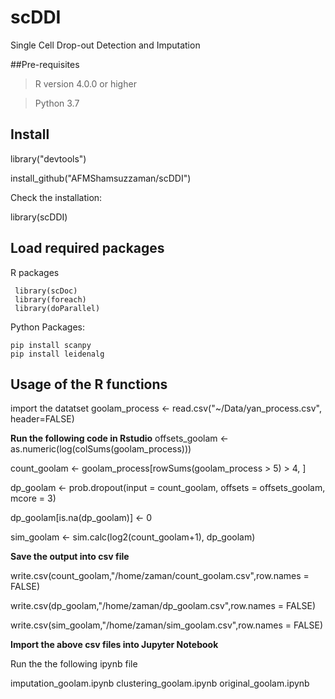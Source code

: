 # scDDI

Single Cell Drop-out Detection and Imputation

##Pre-requisites

> R version  4.0.0 or higher

> Python 3.7

## Install
library("devtools")

install_github("AFMShamsuzzaman/scDDI")

Check the installation:

library(scDDI)

## Load required packages

R packages

     library(scDoc)
     library(foreach)
     library(doParallel)

Python Packages: 
 
    pip install scanpy
    pip install leidenalg


## Usage of the R functions

import the datatset
goolam_process <- read.csv("~/Data/yan_process.csv", header=FALSE)

**Run the following code in Rstudio**
offsets_goolam <- as.numeric(log(colSums(goolam_process)))

count_goolam <- goolam_process[rowSums(goolam_process > 5) > 4, ]

dp_goolam <- prob.dropout(input = count_goolam, offsets = offsets_goolam, mcore = 3)

dp_goolam[is.na(dp_goolam)] <- 0

sim_goolam <- sim.calc(log2(count_goolam+1), dp_goolam)

**Save the output into csv file**

write.csv(count_goolam,"/home/zaman/count_goolam.csv",row.names = FALSE)

write.csv(dp_goolam,"/home/zaman/dp_goolam.csv",row.names = FALSE)

write.csv(sim_goolam,"/home/zaman/sim_goolam.csv",row.names = FALSE)

**Import the above csv files into Jupyter Notebook**

Run the the following ipynb file

imputation_goolam.ipynb
clustering_goolam.ipynb
original_goolam.ipynb
